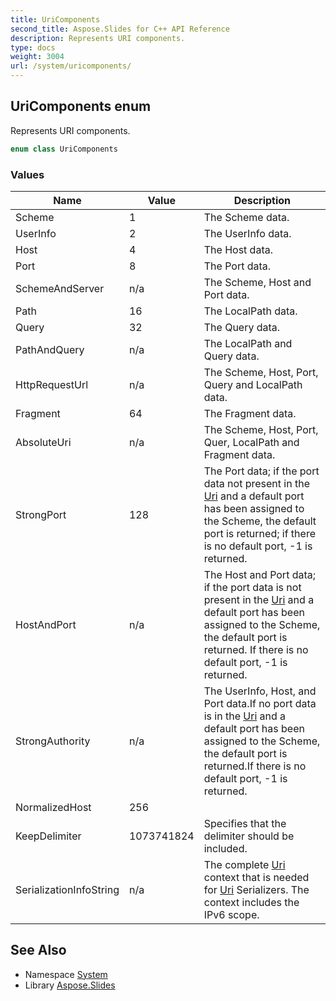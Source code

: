 ```yaml
---
title: UriComponents
second_title: Aspose.Slides for C++ API Reference
description: Represents URI components.
type: docs
weight: 3004
url: /system/uricomponents/
---
```

## UriComponents enum


Represents URI components.

```cpp
enum class UriComponents
```

### Values

| Name | Value | Description |
| --- | --- | --- |
| Scheme | 1 | The Scheme data. |
| UserInfo | 2 | The UserInfo data. |
| Host | 4 | The Host data. |
| Port | 8 | The Port data. |
| SchemeAndServer | n/a | The Scheme, Host and Port data. |
| Path | 16 | The LocalPath data. |
| Query | 32 | The Query data. |
| PathAndQuery | n/a | The LocalPath and Query data. |
| HttpRequestUrl | n/a | The Scheme, Host, Port, Query and LocalPath data. |
| Fragment | 64 | The Fragment data. |
| AbsoluteUri | n/a | The Scheme, Host, Port, Quer, LocalPath and Fragment data. |
| StrongPort | 128 | The Port data; if the port data not present in the [Uri](../uri/) and a default port has been assigned to the Scheme, the default port is returned; if there is no default port, -1 is returned. |
| HostAndPort | n/a | The Host and Port data; if the port data is not present in the [Uri](../uri/) and a default port has been assigned to the Scheme, the default port is returned. If there is no default port, -1 is returned. |
| StrongAuthority | n/a | The UserInfo, Host, and Port data.If no port data is in the [Uri](../uri/) and a default port has been assigned to the Scheme, the default port is returned.If there is no default port, -1 is returned. |
| NormalizedHost | 256 |  |
| KeepDelimiter | 1073741824 | Specifies that the delimiter should be included. |
| SerializationInfoString | n/a | The complete [Uri](../uri/) context that is needed for [Uri](../uri/) Serializers. The context includes the IPv6 scope. |

## See Also

* Namespace [System](../)
* Library [Aspose.Slides](../../)
